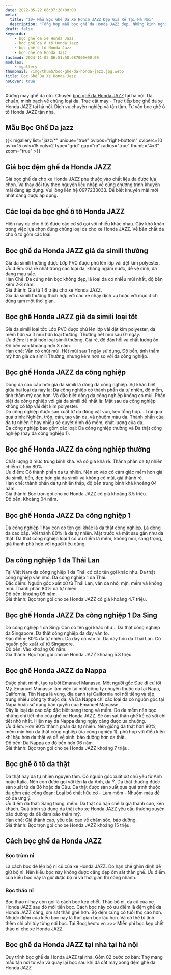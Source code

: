 ```yaml
---
date: 2022-05-22 06:37:28+00:00
meta:
  title: "10+ Mẫu Bọc Ghế Da Xe Honda JAZZ Đẹp Giá Rẻ Tại Hà Nội"
  description: "Tổng hợp mẫu bọc ghế da Honda JAZZ đẹp. Những kinh nghiệm bọc ghế ô tô Honda JAZZ. Bảng giá bọc ghế da xe Honda JAZZ. Chương trình khuyến mãi bọc ghế Honda JAZZ"
draft: false
keywords:
    - bọc ghế da xe Honda Jazz
    - bọc ghế da ô tô Honda Jazz
    - bọc ghế ô tô Honda Jazz
    - bọc ghế da Honda Jazz
lastmod: 2024-11-05 06:51:58.687000+00:00
modules:
    - mgallery
thumbnail: /img/thumb/boc-ghe-da-honda-jazz.jpg.webp
title: Bọc Ghế Da Xe Honda Jazz
noCover: true
---
```


Xưởng may ghế da oto. Chuyên [bọc ghế da Honda JAZZ](https://bocgheoto.vn/honda/boc-ghe-da-xe-honda-jazz.html/) tại hà nội. Da chuẩn, minh bạch về chủng loại da. Trực cắt may - Trực tiếp bọc ghế da xe Honda JAZZ tại hà nội. Dịch vụ chuyên nghiệp và tận tâm. Tư vấn bọc ghế ô tô Honda JAZZ tận nhà.

## Mẫu Bọc Ghế Da jazz
{{< mgallery list="jazz/*" unique="true" ovlpos="right-bottom" ovlperc=10 ovlx=15 ovly=15 cols=2 type="grid" gap="m" radius="true" thumb="4x3" zoom="true" >}}

## Giá bọc đệm ghế da Honda JAZZ
Giá bọc ghế da cho xe Honda JAZZ phụ thuộc vào chất liệu da được lựa chọn. Và thay đổi tùy theo nguyên liệu nhập về cùng chương trình khuyến mãi đang áp dụng. Vui lòng liên hệ 0977233033. Để biết khuyến mãi mới nhất đang được áp dụng.

## Các loại da bọc ghế ô tô Honda JAZZ
Hiện nay da cho ô tô được các cơ sở gọi với nhiều khác nhau. Gây khó khăn trong việc lựa chọn đúng chủng loại da cho xe Honda JAZZ. Về bản chất da cho ô tô gồm các loại:

## Bọc ghế da Honda JAZZ giả da simili thường
Giả da simili thường được Lớp PVC được phủ lên lớp vải dệt kim polyester.  
Ưu điểm: Giá rẻ nhất trong các loại da, không ngấm nước, dễ vệ sinh, đa dạng màu sắc.  
Hạn Chế: Da cứng nên bọc không đẹp, là loại da có nhiều mùi nhất, độ bền kém 2-3 năm.  
Giá thành: Giá từ 1.6 triệu cho xe Honda JAZZ.  
Giả da simili thường thích hợp với các xe chạy dịch vụ hoặc với mục đích dùng tạm một thời gian.

## Bọc ghế Honda JAZZ giả da simili loại tốt
Giả da simili loại tốt: Lớp PVC được phủ lên lớp vải dệt kim polyester, da mềm hơn và ít mùi hơn loại thường. Thường hết mùi sau 01 ngày.  
Ưu điểm: Ít mùi hơn loại simili thường. Giá rẻ, độ đàn hồi và chất lượng ổn. Độ bền vào khoảng hơn 3 năm.  
Hạn chế: Vẫn có chút mùi. Hết mùi sau 1 ngày sử dụng, Độ bền, tính thẩm mỹ hơn giả da simili Thường, nhưng kém hơn so với da công nghiệp.

## Bọc ghế Honda JAZZ da công nghiệp
Dòng da cao cấp hơn giả da simili là dòng da công nghiệp. Sự khác biệt giữa hai loại da này là: Da công nghiệp có thành phần da tự nhiên, độ mềm, tính thẩm mỹ cao hơn. Và đặc biệt dòng da công nghiệp không có mùi. Phân biệt da công nghiệp với giả da simili dễ nhất là: Mặt sau da công nghiệp không có lớp vải dệt kim polyester.  
Da công nghiệp được sản xuất từ da động vật vụn, keo tổng hợp... Trải qua quá trình: Nghiền, trộn, cán, tạo vân da, và nhuộm màu da. Thành phần của da tự nhiên ít hay nhiều sẽ quyết định độ mềm, chất lượng của da.  
Da công nghiệp bao gồm các loại: Da công nghiệp thường và Da thật công nghiệp (hay da công nghiệp 1).

## Bọc ghế Honda JAZZ da công nghiệp thường
Chất lượng ở mức trung bình khá. Và có giá khá rẻ. Thành phần da tự nhiên chiếm ít hơn 80%.  
Ưu điểm: Có thành phần da tự nhiên. Nên sờ vào có cảm giác mềm hơn giả da simili, bền, đẹp hơn giả da simili và không có mùi, giá thành rẻ.  
Hạn chế: thành phần da tự nhiên thấp, độ bền trung bình khá khoảng 04 năm.  
Giá thành: Bọc trọn gói cho xe Honda JAZZ có giá khoảng 3.5 triệu.  
Độ bền: Khoảng 04 năm.

## Bọc ghế Honda JAZZ Da công nghiệp 1
Da công nghiệp 1 hay còn có tên gọi khác là da thật công nghiệp. Là dòng da cao cấp. Với thành 80% là da tự nhiên. Mặt trước và mặt sau gần như da thật. Da thật công nghiệp loại 1 có ưu điểm là mềm, không mùi, sang trọng, giá thành phù hợp với người tiêu dùng.

## Da công nghiệp 1 da Thái Lan
Tại Việt Nam da công nghiệp 1 da Thái có các tên gọi khác như: Da thật công nghiệp vân nhỏ. Da công nghiệp 1 da Thái.  
Đặc điểm: Nguồn gốc xuất xứ từ Thái Lan, vân da nhỏ, mịn, mềm và không mùi. Thành phần 80% da tự nhiên.  
Độ bền: khoảng 05 năm.  
Giá thành: Bọc trọn gói cho xe Honda JAZZ có giá khoảng 4.7 triệu.

## Bọc ghế Honda JAZZ Da công nghiệp 1 Da Sing
Da công nghiệp 1 da Sing: Còn có tên gọi khác như... Da thật công nghiệp da Singapore. Da thật công nghiệp da dày vân to.  
Đặc điểm: 80% da tự nhiên. Da dày có vân to. Da dày hơn da Thái Lan. Có nguồn gốc xuất xứ từ Singapore.  
Độ bền: Vào khoảng 06 năm.  
Giá thành: Bọc trọn gói cho xe Honda JAZZ khoảng 5.3 triệu.

## Bọc ghế Honda JAZZ da Nappa
Được phát minh, tạo ra bởi Emanuel Manasse. Một người gốc Đức di cư tới Mỹ. Emanuel Manasse làm việc tại một công ty chuyên thuộc da tại Napa, California. Tên Napa là vùng, địa danh tại California nơi nổi tiếng và tập trung nhiều công ty thuộc da. Và Da Nappa chỉ các loại da có nguồn gốc tại Napa hoặc sử dụng bản quyền của Emanuel Manasse.  
Đây là loại da cao cấp đặc biệt sang trọng và mềm. Do da mềm nên bọc những chi tiết nhỏ của ghế xe Honda JAZZ. Sẽ ôm sát thân ghế kể cả với chi tiết nhỏ nhất. Hiện nay da Nappa đang ngày càng được ưa chuộng.  
Ưu điểm: Hơn 90% thành phần da tự nhiên. Nên giống da thật hơn 90%, mềm mịn hơn da thật công nghiệp (da công nghiệp 1), phù hợp với điều kiện khí hậu hơn da thật và dễ vệ sinh, bảo dưỡng hơn da thật.  
Độ bền: Da Nappa có độ bền hơn 06 năm.  
Giá thành: Bọc trọn gói cho xe Honda JAZZ khoảng 7 triệu.

## Bọc ghế ô tô da thật
Da thật hay da tự nhiên nguyên tấm. Có nguồn gốc xuất xứ chủ yếu từ Anh hoặc Italia. Nên còn được gọi với tên là da Anh, da Ý. Da thật thường được sản xuất từ da Bò hoặc da Cừu. Da thật được sản xuất qua quá trình thuộc da gồm các công đoạn: Loại bỏ chất hữu cơ – Làm mềm - Nhuộm màu để có da ưng ý.  
Ưu điểm da thật: Sang trọng, mềm. Da thật có hạn chế là giá thành cao, kén khách. Quá trình sử dụng da thật cho xe Honda JAZZ yêu cầu thường xuyên bảo dưỡng da để đảm bảo thẩm mỹ.  
Hạn chế: Giá thành cao, yêu cầu cao về chăm sóc, bảo dưỡng.  
Giá thành: Bọc trọn gói cho xe Honda JAZZ khoảng 15 triệu.

## Cách bọc ghế da Honda JAZZ
### Bọc trùm nỉ
Là cách bọc đè lên bộ nỉ cũ của xe Honda JAZZ. Do hạn chế ghim đinh để giữ bộ nỉ. Nên kiểu bọc này không được căng đẹp ôm sát thân ghế. Ưu điểm của kiểu bọc này là giữ được bộ nỉ và thời gian thi công nhanh.

### Bọc tháo nỉ
Bọc tháo nỉ hay còn gọi là cách bọc kẹp chết. Tháo bộ nỉ, da cũ của xe Honda JAZZ sau đó mới tiến bọc. Cách bọc này có ưu điểm là đệm ghế da Honda JAZZ căng, ôm sát thân ghế hơn. Bộ đệm cũng có tuổi thọ cao hơn. Nhược điểm của kiểu bọc này là thời gian bọc lâu hơn. Và có thể bị tính thêm chi phí tùy từng nơi bọc. Tại Bocgheoto.vn >>> Miễn phí bọc kẹp chết tháo nỉ cho xe Honda JAZZ.

## Bọc ghế da Honda JAZZ tại nhà tại hà nội
Quy trình bọc ghế da Honda JAZZ tại nhà. Gồm 02 bước cơ bản: Thợ mang mẫu tận nơi tư vấn và quay lại bọc sau khi đã cắt may xong đệm ghế da Honda JAZZ